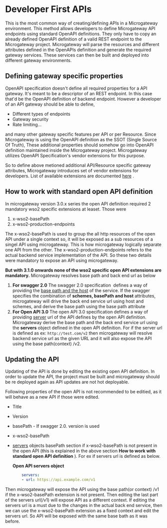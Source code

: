 # Developer First APIs

This is the most common way of creating/defining APIs in a Microgateway environment. This method allows developers to define Microgateway API endpoints using standard OpenAPI definitions. They only have to copy an already defined OpenAPI definition of a valid REST endpoint to the Microgateway project. Microgateway will parse the resources and different attributes defined in the OpenAPIs definition and generate the required gateway services. These services can then be built and deployed into different gateway environments.

## Defining gateway specific properties

OpenAPI specification doesn't define all required properties for a API gateway. It's meant to be a descriptor of an REST endpoint. In this case that'd be the OpenAPI definition of backend endpoint. However a developer of an API gateway should be able to define,

-   Different types of endpoints
-   Gateway security
-   Rate limiting...

and many other gateway specific features per API or per Resource. Since Microgateway is using the OpenAPI definition as the SSOT (Single Source Of Truth), These additional properties should somehow go into OpenAPI definition maintained inside the Microgateway project. Microgateway utilizes OpenAPI Specification's vendor extensions for this purpose.

So to define above metioned additional API/Resource specific gateway attributes, Microgateway introduces set of vendor extensions for developers. List of available extensions are documented [here]({{base_path}}/concepts/openapi-extensions/) .

## How to work with standard open API definition

In microgateway version 3.0.x series the open API definition required 2 mandatory wso2 specific extensions at leaset. Those were

1.  x-wso2-basePath
2.  x-wso2-production-endpoints

The x-wso2-basePath is used to group the all http resources of the open API under a single context so, it will be exposed as a sub resources of a singel API using microgateway. This is how microgateway logically separate one API from the other. The x-wso2-production-endpoints refers to the actual backend service implementation of the API. So these two details were mandatory to expose an API using microgateway.

**But with 3.1.0 onwards none of the wso2 specific open API extensions are mandatory.** Microgateway resolves base path and back end url as below

1.  **For swagger 2.0**
    The swagger 2.0 specification  defines a way of providing the [base path and the host](https://swagger.io/docs/specification/2-0/api-host-and-base-path/) of the service. If the swagger specifies the combination of **schemes, basePath and host** attributes, microgateway will drive the back end service url using host and schemes, and derive the base path using the base path attribute
2.  **For Open API 3.0**
    The open API 3.0 specification defines a way of providing [server](https://swagger.io/docs/specification/api-host-and-base-path/) url of the API defines by the open API definition. Microgateway derive the base path and the back end service url using the **servers** object defined in the open API definition.
    For if the server url is defined as ex: `http://test.com/v2` then microgateway will resolve backend service url as the given URL and it will also expose the API using the base path(context) /v2.

## Updating the API

Updating of the API is done by editing the existing open API definition. In order to update the API, the project must be built and microgateway should be re deployed again as API updates are not hot deployable.

Following properties of the open API is not recommended to be editied, as it will behave as a new API if those were edited.

-   Title
-   Version
-   basePath - If swagger 2.0. version is used
-   x-wso2-basePath
-   [servers](https://swagger.io/docs/specification/api-host-and-base-path/) objects basePath section if x-wso2-basePath is not present in the open API (this is explained in the above section **How to work with standard open API definition** ).
    For ex if servers url is defined as below.

    **Open API servers object**

    ``` yml
        servers:
        - url: https://api.example.com/v1 
    ```

 Then microgateway will expose the API using the base path(or context) /v1 if the x-wso2-basePath extension is not present. Then editing the last part of the servers url(/v1) will expose API as a different context. If editing the servers url is a must due to the changes in the actual back end service, then we can use the x-wso2-basePath extension as a fixed context and edit the servers url. So API will be exposed with the same base bath as it was before.


